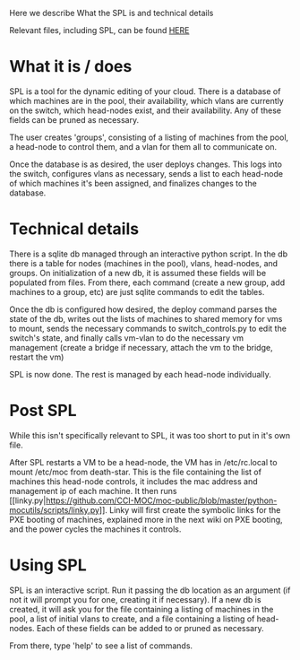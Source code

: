 Here we describe What the SPL is and technical details

Relevant files, including SPL, can be found [HERE](https://github.com/CCI-MOC/moc-public/tree/master/python-mocutils/scripts)

# What it is / does

SPL is a tool for the dynamic editing of your cloud. There is a database of which machines are in the pool, their availability, which vlans are currently on the switch, which head-nodes exist, and their availability. Any of these fields can be pruned as necessary.

The user creates 'groups', consisting of a listing of machines from the pool, a head-node to control them, and a vlan for them all to communicate on.

Once the database is as desired, the user deploys changes. This logs into the switch, configures vlans as necessary, sends a list to each head-node of which machines it's been assigned, and finalizes changes to the database.

# Technical details

There is a sqlite db managed through an interactive python script. In the db there is a table for nodes (machines in the pool), vlans, head-nodes, and groups. On initialization of a new db, it is assumed these fields will be populated from files. From there, each command (create a new group, add machines to a group, etc) are just sqlite commands to edit the tables.

Once the db is configured how desired, the deploy command parses the state of the db, writes out the lists of machines to shared memory for vms to mount, sends the necessary commands to switch_controls.py to edit the switch's state, and finally calls vm-vlan to do the necessary vm management (create a bridge if necessary, attach the vm to the bridge, restart the vm)

SPL is now done. The rest is managed by each head-node individually.

# Post SPL

While this isn't specifically relevant to SPL, it was too short to put in it's own file.

After SPL restarts a VM to be a head-node, the VM has in /etc/rc.local to mount /etc/moc from death-star. This is the file containing the list of machines this head-node controls, it includes the mac address and management ip of each machine. It then runs [[linky.py|https://github.com/CCI-MOC/moc-public/blob/master/python-mocutils/scripts/linky.py]]. Linky will first create the symbolic links for the PXE booting of machines, explained more in the next wiki on PXE booting, and the power cycles the machines it controls.

# Using SPL

SPL is an interactive script. Run it passing the db location as an argument (if not it will prompt you for one, creating it if necessary). If a new db is created, it will ask you for the file containing a listing of machines in the pool, a list of initial vlans to create, and a file containing a listing of head-nodes. Each of these fields can be added to or pruned as necessary.

From there, type 'help' to see a list of commands.
